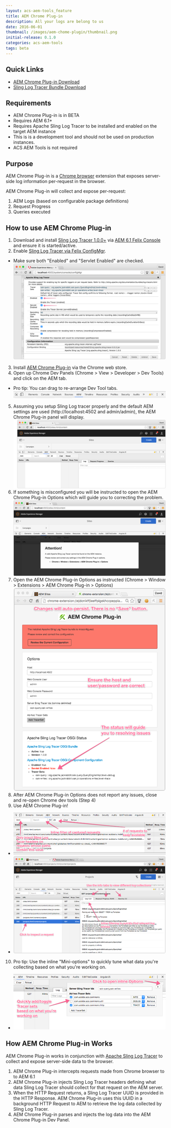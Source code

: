```yaml
---
layout: acs-aem-tools_feature
title: AEM Chrome Plug-in
description: All your logs are belong to us
date: 2016-06-01
thumbnail: /images/aem-chome-plugin/thumbnail.png
initial-release: 0.1.0
categories: acs-aem-tools
tags: beta
---
```


## Quick Links

* [AEM Chrome Plug-in Download](https://chrome.google.com/webstore/detail/aem-chrome-plug-in/ejdcnikffjleeffpigekhccpepplaode)
* [Sling Log Tracer Bundle Download](http://mirror.symnds.com/software/Apache//sling/org.apache.sling.tracer-1.0.0.jar)


## Requirements

* AEM Chrome Plug-in is in BETA
* Requires AEM 6.1+
* Requires Apache Sling Log Tracer to be installed and enabled on the target AEM instance
* This is is a development tool and should not be used on production instances.
* ACS AEM Tools is not required

## Purpose

AEM Chrome Plug-in is a [Chrome browser](https://www.google.com/chrome/browser/desktop/index.html) extension that exposes server-side log information per-request in the browser.

AEM Chrome Plug-in will collect and expose per-request:

1. AEM Logs (based on configurable package definitions)
2. Request Progress
3. Queries executed

## How to use AEM Chrome Plug-in

1. Download and install [Sling Log Tracer 1.0.0+](http://mirror.symnds.com/software/Apache//sling/org.apache.sling.tracer-1.0.0.jar) via [AEM 6.1 Felix Console](http://localhost:4502/system/console/bundles) and ensure it is started/active.
2.  Enable [Sling Log Tracer via Felix ConfigMgr](http://localhost:4502/system/console/configMgr/configMgr/org.apache.sling.tracer.internal.LogTracer).
 * Make sure both "Enabled" and "Servlet Enabled" are checked.
 ![Sling Log Tracer OSGi Config](/acs-aem-tools/images/aem-chrome-plugin/sling-log-tracer-configmgr.png)
3. Install [AEM Chrome Plug-in](https://chrome.google.com/webstore/detail/aem-chrome-plug-in/ejdcnikffjleeffpigekhccpepplaode) via the Chrome web store.
4. Open up Chrome Dev Panels (Chrome > View > Developer > Dev Tools) and click on the AEM tab.
  * Pro tip: You can drag to re-arrange Dev Tool tabs.
   ![Chrome Dev Tools Bar](/acs-aem-tools/images/aem-chrome-plugin/chrome-dev-tools-bar.png)
5. Assuming you setup Sling Log tracer properly and the default AEM settings are used (http://localhost:4502 and admin/admin), the AEM Chrome Plug-in panel will display.
  ![AEM Chrome Plug-in Empty](/acs-aem-tools/images/aem-chrome-plugin/panel-empty.png)
6. If something is misconfigured you will be instructed to open the AEM Chrome Plug-in Options which will guide you to correcting the problem.
![AEM Chrome Plug-in Empty](/acs-aem-tools/images/aem-chrome-plugin/panel-error.png)
7. Open the AEM Chrome Plug-in Options as instructed (Chrome > Window > Extensions > AEM Chrome Plug-in > Options)
![AEM Chrome Plug-in Options](/acs-aem-tools/images/aem-chrome-plugin/options.png)
8. After AEM Chrome Plug-in Options does not report any issues, close and re-open Chrome dev tools (Step 4)
9. Use AEM Chrome Plug-in!
  * ![AEM Chrome Plug-in Requests](/acs-aem-tools/images/aem-chrome-plugin/requests.png)
  * ![AEM Chrome Plug-in Logs](/acs-aem-tools/images/aem-chrome-plugin/logs.png)
10. Pro tip: Use the inline "Mini-options" to quickly tune what data you're collecting based on what you're working on.
  * ![AEM Chrome Plug-in Mini-Options](/acs-aem-tools/images/aem-chrome-plugin/mini-options.png)

## How AEM Chrome Plug-in Works

AEM Chrome Plug-in works in conjunction with [Apache Sling Log Tracer](https://sling.apache.org/documentation/bundles/log-tracers.html) to collect and expose server-side data to the browser.

1. AEM Chrome Plug-in intercepts requests made from Chrome browser to to AEM 6.1
2. AEM Chrome Plug-in injects Sling Log Tracer headers defining what data Sling Log Tracer should collect for that request on the AEM server.
3. When the HTTP Request returns, a Sling Log Tracer UUID is provided in the HTTP Response. AEM Chrome Plug-in uses this UUID in a background HTTP Request to AEM to retrieve the log data collected by Sling Log Tracer.
4. AEM Chrome Plug-in parses and injects the log data into the AEM Chrome Plug-in Dev Panel.
